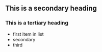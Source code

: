 ## This is a secondary heading
### This is a tertiary heading

* first item in list
* secondary
* third

